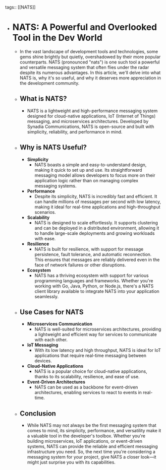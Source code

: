 tags:: [[NATS]]

- # NATS: A Powerful and Overlooked Tool in the Dev World
	- In the vast landscape of development tools and technologies, some gems shine brightly but quietly, overshadowed by their more popular counterparts. NATS (pronounced "nats") is one such tool a powerful and versatile messaging system that often flies under the radar despite its numerous advantages. In this article, we'll delve into what NATS is, why it's so useful, and why it deserves more appreciation in the development community.
	- ## What is NATS?
		- NATS is a lightweight and high-performance messaging system designed for cloud-native applications, IoT (Internet of Things) messaging, and microservices architectures. Developed by Synadia Communications, NATS is open-source and built with simplicity, reliability, and performance in mind.
	- ## Why is NATS Useful?
		- **Simplicity**
			- NATS boasts a simple and easy-to-understand design, making it quick to set up and use. Its straightforward messaging model allows developers to focus more on their application logic rather than on managing complex messaging systems.
		- **Performance**
			- Despite its simplicity, NATS is incredibly fast and efficient. It can handle millions of messages per second with low latency, making it ideal for real-time applications and high-throughput scenarios.
		- **Scalability**
			- NATS is designed to scale effortlessly. It supports clustering and can be deployed in a distributed environment, allowing it to handle large-scale deployments and growing workloads with ease.
		- **Resilience**
			- NATS is built for resilience, with support for message persistence, fault tolerance, and automatic reconnection. This ensures that messages are reliably delivered even in the face of network failures or other disruptions.
		- **Ecosystem**
			- NATS has a thriving ecosystem with support for various programming languages and frameworks. Whether you're working with Go, Java, Python, or Node.js, there's a NATS client library available to integrate NATS into your application seamlessly.
	- ## Use Cases for NATS
		- **Microservices Communication**
			- NATS is well-suited for microservices architectures, providing a lightweight and efficient way for services to communicate with each other.
		- **IoT Messaging**
			- With its low latency and high throughput, NATS is ideal for IoT applications that require real-time messaging between devices.
		- **Cloud-Native Applications**
			- NATS is a popular choice for cloud-native applications, thanks to its scalability, resilience, and ease of use.
		- **Event-Driven Architectures**
			- NATS can be used as a backbone for event-driven architectures, enabling services to react to events in real-time.
	- ## Conclusion
		- While NATS may not always be the first messaging system that comes to mind, its simplicity, performance, and versatility make it a valuable tool in the developer's toolbox. Whether you're building microservices, IoT applications, or event-driven systems, NATS can provide the reliable and efficient messaging infrastructure you need. So, the next time you're considering a messaging system for your project, give NATS a closer look—it might just surprise you with its capabilities.